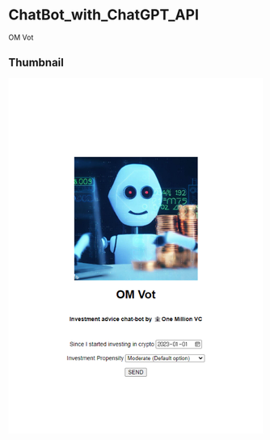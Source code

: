 # ChatBot_with_ChatGPT_API
OM Vot
## Thumbnail
![index_page_img](https://github.com/KUSOC-hong/ChatBot_with_ChatGPT_API/blob/main/Front-End/mainpage.png?raw=true)
